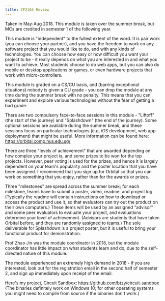 ```yaml
---
title: CP2106 Review
---
```


Taken in May-Aug 2018.  This module is taken over the summer break, but MCs are credited in semester 1 of the following year.

This module is "independent" to the fullest extent of the word.  It is pair work (you can choose your partner), and you have the freedom to work on any software project that you would like to do, and with any kinds of technologies.  You can choose how easy or how difficult you want your project to be - it really depends on what you are interested in and what you want to achieve.  Most students choose to do web apps, but you can also do mobile or desktop applications or games, or even hardware projects that work with micro-controllers.

This module is graded on a CS/CU basis, and (barring exceptional situations) nobody is given a CU grade - you can drop the module at any time during the summer break with no penalty.  This means that you can experiment and explore various technologies without the fear of getting a bad grade.

There are two compulsory face-to-face sessions in this module - "Liftoff" (the start of the journey) and "Splashdown" (the end of the journey).  Some optional sessions are available during the summer break, and these sessions focus on particular technologies (e.g. iOS development, web app deployment) that might be useful.  More information can be found here: https://orbital.comp.nus.edu.sg/

There are three "levels of achievement" that are awarded depending on how complex your project is, and some prizes to be won for the top projects.  However, peer voting is used for the prizes, and hence it is largely dependent on your team's popularity and the poster location that you have been assigned.  I recommend that you sign up for Orbital so that you can work on something that you enjoy, rather than for the awards or prizes.

Three "milestones" are spread across the summer break; for each milestone, teams have to submit a poster, video, readme, and project log.  (Typically the readme will contain instructions on how to download or access the product and use it, so that evaluators can try out the product on their own computers.)  These items will be used by an assigned "advisor" and some peer evaluators to evaluate your project, and evaluations determine your level of achievement.  (Advisors are students that have taken Orbital before, and they are randomly assigned to teams.)  The sole deliverable for Splashdown is a project poster, but it is useful to bring your functional product for demonstration.

Prof Zhao Jin was the module coordinator in 2018, but the module coordinator has little impact on what students learn and do, due to the self-directed nature of this module.

The module experienced an extremely high demand in 2018 - if you are interested, look out for the registration email in the second half of semester 2, and sign up immediately upon receipt of the email.

Here's my project, Circuit Sandbox: https://github.com/btzy/circuit-sandbox
(The binaries definitely work on Windows 10; for other operating systems you might need to compile from source if the binaries don't work.)